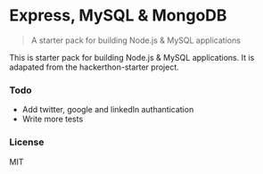 # Express, MySQL & MongoDB 
> A starter pack for building Node.js & MySQL applications

This is starter pack for building Node.js & MySQL applications. It is adapated from the hackerthon-starter project.

### Todo
- Add twitter, google and linkedIn authantication
- Write more tests

### License
MIT